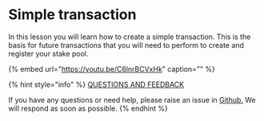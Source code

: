 # Simple transaction

In this lesson you will learn how to create a simple transaction. This is the basis for future transactions that you will need to perform to create and register your stake pool.

{% embed url="https://youtu.be/C6lnrBCVxHk" caption="" %}





{% hint style="info" %}
[QUESTIONS AND FEEDBACK](https://github.com/carloslodelar/SPO/issues)

If you have any questions or need help, please raise an issue in [Github.](https://github.com/cardano-foundation/stake-pool-school-handbook/issues) We will respond as soon as possible.
{% endhint %}

